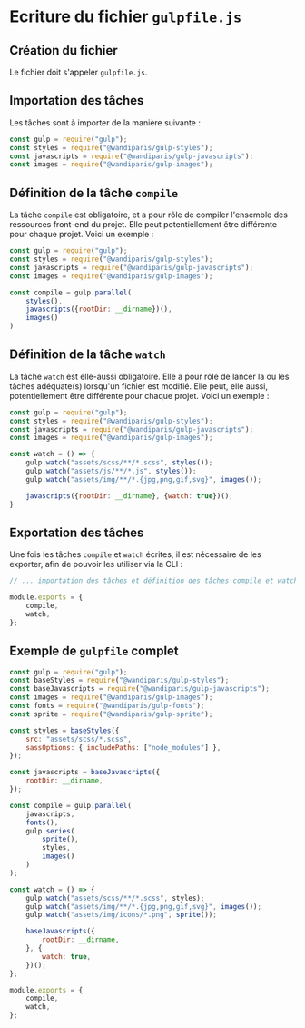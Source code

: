 # Ecriture du fichier `gulpfile.js`

## Création du fichier

Le fichier doit s'appeler `gulpfile.js`.

## Importation des tâches

Les tâches sont à importer de la manière suivante :

```js
const gulp = require("gulp");
const styles = require("@wandiparis/gulp-styles");
const javascripts = require("@wandiparis/gulp-javascripts");
const images = require("@wandiparis/gulp-images");
```

## Définition de la tâche `compile`

La tâche `compile` est obligatoire, et a pour rôle de compiler l'ensemble des
ressources front-end du projet. Elle peut potentiellement être différente pour
chaque projet. Voici un exemple :

```js
const gulp = require("gulp");
const styles = require("@wandiparis/gulp-styles");
const javascripts = require("@wandiparis/gulp-javascripts");
const images = require("@wandiparis/gulp-images");

const compile = gulp.parallel(
    styles(),
    javascripts({rootDir: __dirname})(),
    images()
)
```

## Définition de la tâche `watch`

La tâche `watch` est elle-aussi obligatoire. Elle a pour rôle de lancer la ou
les tâches adéquate(s) lorsqu'un fichier est modifié. Elle peut, elle aussi,
potentiellement être différente pour chaque projet. Voici un exemple :

```js
const gulp = require("gulp");
const styles = require("@wandiparis/gulp-styles");
const javascripts = require("@wandiparis/gulp-javascripts");
const images = require("@wandiparis/gulp-images");

const watch = () => {
    gulp.watch("assets/scss/**/*.scss", styles());
    gulp.watch("assets/js/**/*.js", styles());
    gulp.watch("assets/img/**/*.{jpg,png,gif,svg}", images());

    javascripts({rootDir: __dirname}, {watch: true})();
}
```

## Exportation des tâches

Une fois les tâches `compile` et `watch` écrites, il est nécessaire de les
exporter, afin de pouvoir les utiliser via la CLI :

```js
// ... importation des tâches et définition des tâches compile et watch

module.exports = {
    compile,
    watch,
};
```

## Exemple de `gulpfile` complet

```js
const gulp = require("gulp");
const baseStyles = require("@wandiparis/gulp-styles");
const baseJavascripts = require("@wandiparis/gulp-javascripts");
const images = require("@wandiparis/gulp-images");
const fonts = require("@wandiparis/gulp-fonts");
const sprite = require("@wandiparis/gulp-sprite");

const styles = baseStyles({
    src: "assets/scss/*.scss",
    sassOptions: { includePaths: ["node_modules"] },
});

const javascripts = baseJavascripts({
    rootDir: __dirname,
});

const compile = gulp.parallel(
    javascripts,
    fonts(),
    gulp.series(
        sprite(),
        styles,
        images()
    )
);

const watch = () => {
    gulp.watch("assets/scss/**/*.scss", styles);
    gulp.watch("assets/img/**/*.{jpg,png,gif,svg}", images());
    gulp.watch("assets/img/icons/*.png", sprite());

    baseJavascripts({
        rootDir: __dirname,
    }, {
        watch: true,
    })();
};

module.exports = {
    compile,
    watch,
};
```
